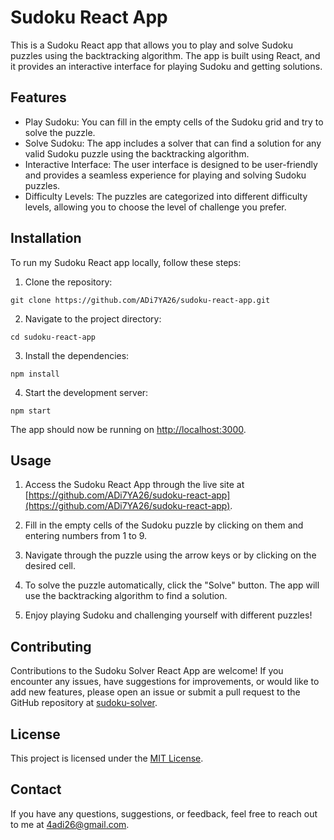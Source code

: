 # Sudoku React App

This is a Sudoku React app that allows you to play and solve Sudoku puzzles using the backtracking algorithm. The app is built using React, and it provides an interactive interface for playing Sudoku and getting solutions.

## Features

- Play Sudoku: You can fill in the empty cells of the Sudoku grid and try to solve the puzzle.
- Solve Sudoku: The app includes a solver that can find a solution for any valid Sudoku puzzle using the backtracking algorithm.
- Interactive Interface: The user interface is designed to be user-friendly and provides a seamless experience for playing and solving Sudoku puzzles.
- Difficulty Levels: The puzzles are categorized into different difficulty levels, allowing you to choose the level of challenge you prefer.

## Installation

To run my Sudoku React app locally, follow these steps:

1. Clone the repository:

```
git clone https://github.com/ADi7YA26/sudoku-react-app.git
```

2. Navigate to the project directory:

```
cd sudoku-react-app
```

3. Install the dependencies:

```
npm install
```

4. Start the development server:

```
npm start
```

The app should now be running on [http://localhost:3000](http://localhost:3000).

## Usage

1. Access the Sudoku React App through the live site at [https://github.com/ADi7YA26/sudoku-react-app](https://github.com/ADi7YA26/sudoku-react-app).

2. Fill in the empty cells of the Sudoku puzzle by clicking on them and entering numbers from 1 to 9.

3. Navigate through the puzzle using the arrow keys or by clicking on the desired cell.

4. To solve the puzzle automatically, click the "Solve" button. The app will use the backtracking algorithm to find a solution.

5. Enjoy playing Sudoku and challenging yourself with different puzzles!


## Contributing

Contributions to the Sudoku Solver React App are welcome! If you encounter any issues, have suggestions for improvements, or would like to add new features, please open an issue or submit a pull request to the GitHub repository at [sudoku-solver](https://github.com/your-username/sudoku-solver).

## License

This project is licensed under the [MIT License](LICENSE).


## Contact

If you have any questions, suggestions, or feedback, feel free to reach out to me at [4adi26@gmail.com](mailto:4adi26@gmail.com).